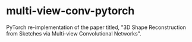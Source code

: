 # multi-view-conv-pytorch
PyTorch re-implementation of the paper titled, "3D Shape Reconstruction from Sketches via Multi-view Convolutional Networks". 

